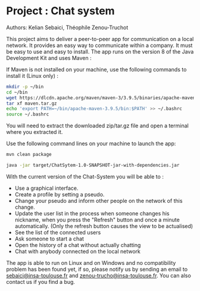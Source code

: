 # Project : Chat system

Authors: Kelian Sebaici, Théophile Zenou-Truchot

This project aims to deliver a peer-to-peer app for communication on a local network. It provides an easy way to communicate within a company. It must be easy to use and easy to install.
The app runs on the version 8 of the Java Development Kit and uses Maven :

If Maven is not installed on your machine, use the following commands to install it (Linux only) :

```bash
mkdir -p ~/bin
cd ~/bin
wget https://dlcdn.apache.org/maven/maven-3/3.9.5/binaries/apache-maven-3.9.5-bin.tar.gz -O maven.tar.gz
tar xf maven.tar.gz
echo 'export PATH=~/bin/apache-maven-3.9.5/bin:$PATH' >> ~/.bashrc
source ~/.bashrc
```

You will need to extract the downloaded zip/tar.gz file and open a terminal where you extracted it.

Use the following command lines on your machine to launch the app:

```bash
mvn clean package
```

```bash
java -jar target/ChatSytem-1.0-SNAPSHOT-jar-with-dependencies.jar
```

With the current version of the Chat-System you will be able to :

- Use a graphical interface.
- Create a profile by setting a pseudo.
- Change your pseudo and inform other people on the network of this change.
- Update the user list in the process when someone changes his nickname, when you press the "Refresh" button and once a minute automatically. (Only the refresh button causes the view to be actualised)
- See the list of the connected users
- Ask someone to start a chat
- Open the history of a chat without actually chatting
- Chat with anybody connected on the local network


The app is able to run on Linux and on Windows and no compatibility problem has been found yet, if so, please notify us by sending an email to <sebaici@insa-toulouse.fr> and <zenou-trucho@insa-toulouse.fr>. You can also contact us if you find a bug.
